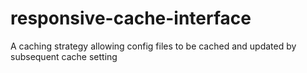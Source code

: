 responsive-cache-interface
==========================

A caching strategy allowing config files to be cached and updated by subsequent cache setting
